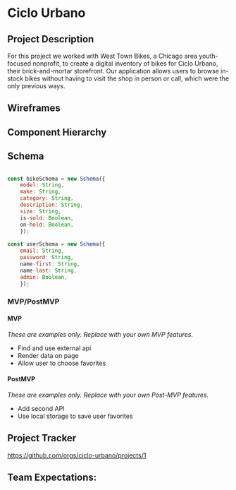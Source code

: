 # Ciclo Urbano


## Project Description

For this project we worked with West Town Bikes, a Chicago area youth-focused nonprofit, to create a digital inventory of bikes for Ciclo Urbano, their brick-and-mortar storefront. Our application allows users to browse in-stock bikes without having to visit the shop in person or call, which were the only previous ways. 

## Wireframes



## Component Hierarchy


## Schema


```jsx

const bikeSchema = new Schema({
    model: String,
    make: String,
    category: String,
    description: String,
    size: String,
    is-sold: Boolean,
    on-hold: Boolean,
    });
 
const userSchema = new Schema({
    email: String,
    password: String,
    name-first: String,
    name-last: String,
    admin: Boolean,
    });

```

### MVP/PostMVP


#### MVP 
*These are examples only. Replace with your own MVP features.*

- Find and use external api 
- Render data on page 
- Allow user to choose favorites 

#### PostMVP  
*These are examples only. Replace with your own Post-MVP features.*

- Add second API
- Use local storage to save user favorites

## Project Tracker

https://github.com/orgs/ciclo-urbano/projects/1


## Team Expectations:


